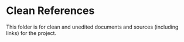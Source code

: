 # Clean References

This folder is for clean and unedited documents and sources (including links) for the project.
